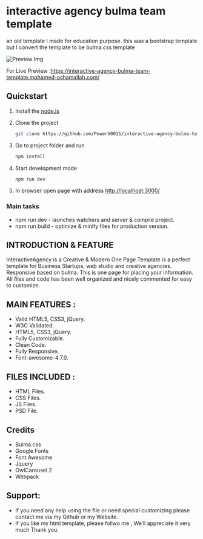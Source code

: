 # interactive agency bulma team template

an old template I made for education purpose.
this was a bootstrap template but I convert the template to be bulma.css template

![Preview Img](UX/InteractiveAgency.png)

For Live Preview :https://interactive-agency-bulma-team-template.mohamed-ashamallah.com/

## Quickstart

1. Install the [node.js](https://nodejs.org/en/)
2. Clone the project

    ```bash
    git clone https://github.com/Power50015/interactive-agency-bulma-team-template.git
    ```

3. Go to project folder and run

    ```bash
    npm install
    ```

4. Start development mode

    ```bash
    npm run dev
    ```

5. In browser open page with address [http://localhost:3000/](http://localhost:3000/)

### Main tasks

- npm run dev -  launches watchers and server & compile project.
- npm run build - optimize & minify files for production version.

## INTRODUCTION & FEATURE

InteractiveAgency is a Creative & Modern One Page Template is a perfect template for Business Startups, web
studio and creative agencies. Responsive based on bulma. This is one page for placing your
information. All files and code has been well organized and nicely commented for easy to customize.


## MAIN FEATURES :

- Valid HTML5, CSS3, jQuery.
- W3C Validated.
- HTML5, CSS3, jQuery.
- Fully Customizable.
- Clean Code.
- Fully Responsive.
- Font-awesome-4.7.0.


## FILES INCLUDED :

- HTML Files.
- CSS Files.
- JS Files.
- PSD File.

## Credits

- Bulma.css
- Google Fonts 
- Font Awesome
- Jquery
- OwlCarousel 2
- Webpack

## Support:

- If you need any help using the file or need special customizing please contact me via my Github or my Website.
- If you like my html template, please follwo me , We’ll appreciate it very much Thank you.
